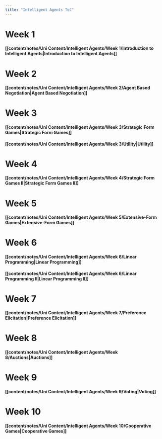 ```yaml
---
title: "Intelligent Agents ToC"
---
```


# **Week 1**
#### [[content/notes/Uni Content/Intelligent Agents/Week 1/Introduction to Intelligent Agents|Introduction to Intelligent Agents]]

# **Week 2**
#### [[content/notes/Uni Content/Intelligent Agents/Week 2/Agent Based Negotiation|Agent Based Negotiation]]

# **Week 3**
#### [[content/notes/Uni Content/Intelligent Agents/Week 3/Strategic Form Games|Strategic Form Games]]
#### [[content/notes/Uni Content/Intelligent Agents/Week 3/Utility|Utility]]

# **Week 4**
#### [[content/notes/Uni Content/Intelligent Agents/Week 4/Strategic Form Games II|Strategic Form Games II]]

# **Week 5**
#### [[content/notes/Uni Content/Intelligent Agents/Week 5/Extensive-Form Games|Extensive-Form Games]]

# **Week 6**
#### [[content/notes/Uni Content/Intelligent Agents/Week 6/Linear Programming|Linear Programming]]
#### [[content/notes/Uni Content/Intelligent Agents/Week 6/Linear Programming II|Linear Programming II]]

# **Week 7**
#### [[content/notes/Uni Content/Intelligent Agents/Week 7/Preference Elicitation|Preference Elicitation]]

# **Week 8**
#### [[content/notes/Uni Content/Intelligent Agents/Week 8/Auctions|Auctions]]

# **Week 9**
#### [[content/notes/Uni Content/Intelligent Agents/Week 9/Voting|Voting]]

# **Week 10**
#### [[content/notes/Uni Content/Intelligent Agents/Week 10/Cooperative Games|Cooperative Games]]